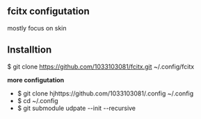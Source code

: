 ## fcitx configutation 
mostly focus on skin

## Installtion
$ git clone https://github.com/1033103081/fcitx.git ~/.config/fcitx

**more configutation**
- $ git clone  hjhttps://github.com/1033103081/.config ~/.config 
- $ cd ~/.config
- $ git submodule udpate --init --recursive
